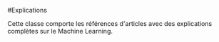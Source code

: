 #Explications

Cette classe comporte les références d'articles avec des explications complètes sur le Machine Learning.
